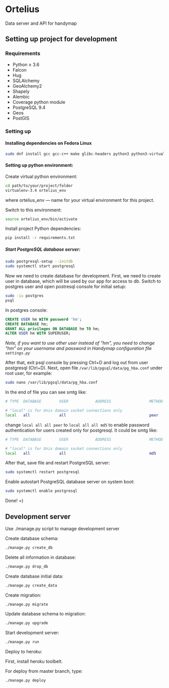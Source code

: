 # Ortelius

Data server and API for handymap

## Setting up project for development

### Requirements

* Python ≥ 3.6
* Falcon
* Hug
* SQLAlchemy
* GeoAlchemy2
* Shapely
* Alembic
* Coverage python module
* PostgreSQL 9.4
* Geos
* PostGIS

### Setting up

#### Installing dependencies on Fedora Linux

```bash
sudo dnf install gcc gcc-c++ make glibc-headers python3 python3-virtualenv python3-devel python3-psycopg2 postgresql postgresql-devel postgresql-server postgresql-contrib libffi-devel redhat-rpm-config geos postgis
```

#### Setting up python environment:

Create virtual python environment:

```bash
cd path/to/your/project/folder
virtualenv-3.4 ortelius_env
```

where ortelius_env — name for your virtual environment for this project.

Switch to this environment:

```bash
source ortelius_env/bin/activate
```

Install project Python dependencies:

```bash
pip install -r requirements.txt
```

##### Start PostgreSQL database server:

```bash
sudo postgresql-setup --initdb
sudo systemctl start postgresql
```

Now we need to create database for development.
First, we need to create user in database, which will be used by our app for access to db.
Switch to postgres user and open postresql console for initial setup:

```bash
sudo -iu postgres
psql
```

In postgres console:

```sql
CREATE USER hm WITH password 'hm';
CREATE DATABASE hm;
GRANT ALL privileges ON DATABASE hm TO hm;
ALTER USER hm WITH SUPERUSER;
```

*Note, if you want to use other user instead of "hm", you need to change "hm" on your username and password in Handymap configuration file `settings.py`*

After that, exit psql console by pressing Ctrl+D and log out from user postgresql (Ctrl+D).
Next, open file `/var/lib/pgsql/data/pg_hba.conf` under root user, for example:

```bash
sudo nano /var/lib/pgsql/data/pg_hba.conf
```

In the end of file you can see smtg like:

```bash
# TYPE  DATABASE        USER            ADDRESS                 METHOD

# "local" is for Unix domain socket connections only
local   all             all                                     peer
```

change `local all all peer` to `local all all md5` to enable password authentication for users created only for postgresql.
It could be smtg like:

```bash
# TYPE  DATABASE        USER            ADDRESS                 METHOD

# "local" is for Unix domain socket connections only
local   all             all                                     md5
```

After that, save file and restart PostgreSQL server:

```bash
sudo systemctl restart postgresql
```

Enable autostart PostgreSQL database server on system boot:

```bash
sudo systemctl enable postgresql
```

Done! =)

## Development server

Use ./manage.py script to manage development server

Create database schema:

```bash
./manage.py create_db
```

Delete all information in database:

```bash
./manage.py drop_db
```

Create database initial data:

```bash
./manage.py create_data
```

Create migration:

```bash
./manage.py migrate
```

Update database schema to migration:

```bash
./manage.py upgrade
```

Start development server:

```bash
./manage.py run
```

Deploy to heroku:

First, install heroku toolbelt.

For deploy from master branch, type:

```bash
./manage.py deploy
```
